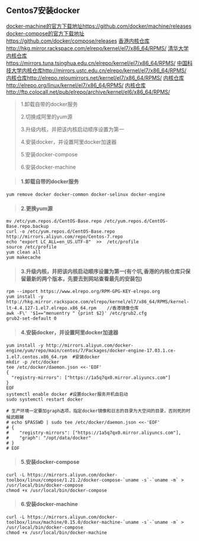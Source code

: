 ## Centos7安装docker

[docker-machine的官方下载地址https://github.com/docker/machine/releases](https://github.com/docker/machine/releases)  
[docker-compose的官方下载地址https://github.com/docker/compose/releases](https://github.com/docker/compose/releases)
[香港内核仓库http://hkg.mirror.rackspace.com/elrepo/kernel/el7/x86_64/RPMS/](http://hkg.mirror.rackspace.com/elrepo/kernel/el7/x86_64/RPMS/)
[清华大学内核仓库https://mirrors.tuna.tsinghua.edu.cn/elrepo/kernel/el7/x86_64/RPMS/](https://mirrors.tuna.tsinghua.edu.cn/elrepo/kernel/el7/x86_64/RPMS/)
[中国科技大学内核仓库http://mirrors.ustc.edu.cn/elrepo/kernel/el7/x86_64/RPMS/](http://mirrors.ustc.edu.cn/elrepo/kernel/el7/x86_64/RPMS/)
[内核仓库http://elrepo.reloumirrors.net/kernel/el7/x86_64/RPMS/](http://elrepo.reloumirrors.net/kernel/el7/x86_64/RPMS/)
[内核仓库http://elrepo.org/linux/kernel/el7/x86_64/RPMS/](http://elrepo.org/linux/kernel/el7/x86_64/RPMS/)
[内核仓库http://ftp.colocall.net/pub/elrepo/archive/kernel/el6/x86_64/RPMS/](http://ftp.colocall.net/pub/elrepo/archive/kernel/el6/x86_64/RPMS/)

> 1.卸载自带的docker服务
>
> 2.切换成阿里的yum源
>
> 3.升级内核，并把该内核启动顺序设置为第一
>
> 4.安装docker，并设置阿里docker加速器
>
> 5.安装docker-compose
>
> 6.安装docker-machine

> #### 1.卸载自带的docker服务

```
yum remove docker docker-common docker-selinux docker-engine
```

> #### 2.更换yum源

```
mv /etc/yum.repos.d/CentOS-Base.repo /etc/yum.repos.d/CentOS-Base.repo.backup
curl -o /etc/yum.repos.d/CentOS-Base.repo http://mirrors.aliyun.com/repo/Centos-7.repo
echo "export LC_ALL=en_US.UTF-8"  >>  /etc/profile
source /etc/profile
yum clean all
yum makecache
```

> #### 3.升级内核，并把该内核启动顺序设置为第一(有个坑,香港的内核仓库只保留最新的两个版本，先要去到网站查看最先的安装包)

```
rpm --import https://www.elrepo.org/RPM-GPG-KEY-elrepo.org
yum install -y http://hkg.mirror.rackspace.com/elrepo/kernel/el7/x86_64/RPMS/kernel-lt-4.4.127-1.el7.elrepo.x86_64.rpm    //香港镜像仓库
awk -F\' '$1=="menuentry " {print $2}' /etc/grub2.cfg
grub2-set-default 0
```

> #### 4.安装docker，并设置阿里docker加速器
```
yum install -y http://mirrors.aliyun.com/docker-engine/yum/repo/main/centos/7/Packages/docker-engine-17.03.1.ce-1.el7.centos.x86_64.rpm  #安装docker
mkdir -p /etc/docker
tee /etc/docker/daemon.json <<-'EOF'
{
  "registry-mirrors": ["https://1a5q7qx0.mirror.aliyuncs.com"]
}
EOF
systemctl enable docker #设置docker服务开机自启动
sudo systemctl restart docker

# 生产环境一定要加graph选项，指定docker镜像和日志的目录为大空间的目录，否则死的时候武眼睇
# echo $PASSWD | sudo tee /etc/docker/daemon.json <<-'EOF'
# {
#    "registry-mirrors": ["https://1a5q7qx0.mirror.aliyuncs.com"],
#    "graph": "/opt/data/docker"
# }
# EOF
```

> #### 5.安装docker-compose
```
curl -L https://mirrors.aliyun.com/docker-toolbox/linux/compose/1.21.2/docker-compose-`uname -s`-`uname -m` > /usr/local/bin/docker-compose
chmod +x /usr/local/bin/docker-compose
```

> #### 6.安装docker-machine
```
curl -L https://mirrors.aliyun.com/docker-toolbox/linux/machine/0.15.0/docker-machine-`uname -s`-`uname -m` > /usr/local/bin/docker-compose
chmod +x /usr/local/bin/docker-machine
```
